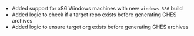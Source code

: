 - Added support for x86 Windows machines with new `windows-386` build
- Added logic to check if a target repo exists before generating GHES archives
- Added logic to ensure target org exists before generating GHES archives